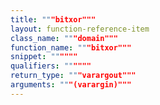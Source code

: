 ```yaml
---
title: """bitxor"""
layout: function-reference-item
class_name: """domain"""
function_name: """bitxor"""
snippet: """"""
qualifiers: """"""
return_type: """varargout"""
arguments: """(varargin)"""
---
```


